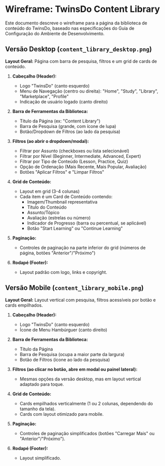 # Wireframe: TwinsDo Content Library

Este documento descreve o wireframe para a página da biblioteca de conteúdo do TwinsDo, baseado nas especificações do Guia de Configuração do Ambiente de Desenvolvimento.

## Versão Desktop (`content_library_desktop.png`)

**Layout Geral:** Página com barra de pesquisa, filtros e um grid de cards de conteúdo.

1.  **Cabeçalho (Header):**
    *   Logo "TwinsDo" (canto esquerdo)
    *   Menu de Navegação (centro ou direita): "Home", "Study", "Library", "Marketplace", "Profile"
    *   Indicação de usuário logado (canto direito)

2.  **Barra de Ferramentas da Biblioteca:**
    *   Título da Página (ex: "Content Library")
    *   Barra de Pesquisa (grande, com ícone de lupa)
    *   Botão/Dropdown de Filtros (ao lado da pesquisa)

3.  **Filtros (ao abrir o dropdown/modal):**
    *   Filtrar por Assunto (checkboxes ou lista selecionável)
    *   Filtrar por Nível (Beginner, Intermediate, Advanced, Expert)
    *   Filtrar por Tipo de Conteúdo (Lesson, Practice, Quiz)
    *   Opção de Ordenação (Mais Recente, Mais Popular, Avaliação)
    *   Botões "Aplicar Filtros" e "Limpar Filtros"

4.  **Grid de Conteúdo:**
    *   Layout em grid (3-4 colunas)
    *   Cada item é um Card de Conteúdo contendo:
        *   Imagem/Thumbnail representativa
        *   Título do Conteúdo
        *   Assunto/Tópico
        *   Avaliação (estrelas ou número)
        *   Indicador de Progresso (barra ou percentual, se aplicável)
        *   Botão "Start Learning" ou "Continue Learning"

5.  **Paginação:**
    *   Controles de paginação na parte inferior do grid (números de página, botões "Anterior"/"Próximo")

6.  **Rodapé (Footer):**
    *   Layout padrão com logo, links e copyright.

## Versão Mobile (`content_library_mobile.png`)

**Layout Geral:** Layout vertical com pesquisa, filtros acessíveis por botão e cards empilhados.

1.  **Cabeçalho (Header):**
    *   Logo "TwinsDo" (canto esquerdo)
    *   Ícone de Menu Hambúrguer (canto direito)

2.  **Barra de Ferramentas da Biblioteca:**
    *   Título da Página
    *   Barra de Pesquisa (ocupa a maior parte da largura)
    *   Botão de Filtros (ícone ao lado da pesquisa)

3.  **Filtros (ao clicar no botão, abre em modal ou painel lateral):**
    *   Mesmas opções da versão desktop, mas em layout vertical adaptado para toque.

4.  **Grid de Conteúdo:**
    *   Cards empilhados verticalmente (1 ou 2 colunas, dependendo do tamanho da tela).
    *   Cards com layout otimizado para mobile.

5.  **Paginação:**
    *   Controles de paginação simplificados (botões "Carregar Mais" ou "Anterior"/"Próximo").

6.  **Rodapé (Footer):**
    *   Layout simplificado.

